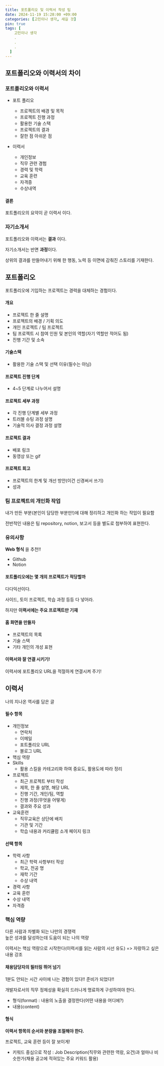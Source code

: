 ```yaml
---
title: 포트폴리오 및 이력서 작성 팁
date: 2024-11-19 15:28:00 +09:00
categories: [고민이나 생각, 새길 것]
pin: true
tags: [
    고민이나 생각
    .
    .
    .
  ]
---
```


## 포트폴리오와 이력서의 차이

### 포트폴리오와 이력서

- 포트 폴리오

  - 프로젝트의 배경 및 목적
  - 프로젝트 진행 과정
  - 활용한 기술 스택
  - 프로젝트의 결과
  - 잘한 점 아쉬운 점

- 이력서
  - 개인정보
  - 직무 관련 경험
  - 경력 및 학력
  - 교육 훈련
  - 자격증
  - 수상내역

#### 결론

포트폴리오의 요약이 곧 이력서 이다.

### 자기소개서

포트폴리오와 이력서는 **결과** 이다.

자기소개서는 반면 **과정**이다.

상위의 결과를 만들어내기 위해 한 행동, 노력 등 이면에 감춰진 스토리를 기재한다.

## 포트폴리오

포트폴리오에 기입하는 프로젝트는 경력을 대체하는 경험이다.

#### 개요

- 프로젝트 한 줄 설명
- 프로젝트의 배경 / 기획 의도
- 개인 프로젝트 / 팀 프로젝트
- 팀 프로젝트 시 참여 인원 및 본인의 역할(자기 역할만 적어도 됨)
- 진행 기간 및 소속

#### 기술스택

- 활용한 기술 스택 및 선택 이유(필수는 아님)

#### 프로젝트 진행 단계

- 4~5 단계로 나누어서 설명

#### 프로젝트 세부 과정

- 각 진행 단계별 세부 과정
- 트러블 슈팅 과정 설명
- 기술적 의사 결정 과정 설명

#### 프로젝트 결과

- 배포 링크
- 동영상 또는 gif

#### 프로젝트 회고

- 프로젝트의 한계 및 개선 방안(이건 신경써서 쓰기)
- 성과

### 팀 프로젝트의 개인화 작업

내가 만든 부분(본인이 담당한 부분만!)에 대해 정리하고 개인화 하는 작업이 필요함

전반적인 내용은 팀 repository, notion, 보고서 등을 별도로 첨부하여 표현한다.

### 유의사항

**Web 형식** 을 추천!!

- Github
- Notion

#### 포트폴리오에는 몇 개의 프로젝트가 적당할까

다다익선이다.

사이드, 토이 프로젝트, 학습 과정 등등 다 넣어라.

하지만 **이력서에는 주요 프로젝트만 기재**

#### 홈 화면을 만들자

- 프로젝트의 목록
- 기술 스택
- 기타 개인의 개성 표현

#### 이력서와 잘 연결 시키기!

이력서에 포트폴리오 URL을 적절하게 연결시켜 주기!

## 이력서

나의 지나온 역사를 담은 글

#### 필수 항목

- 개인정보
  - 연락처
  - 이메일
  - 포트폴리오 URL
  - 블로그 URL
- 핵심 역량
- Skills
  - 활용 스킬을 카테고리화 하여 중요도, 활용도에 따라 정리
- 프로젝트
  - 최근 프로젝트 부터 작성
  - 제목, 한 줄 설명, 해당 URL
  - 진행 기간, 개인/팀, 역할
  - 진행 과정(무엇을 어떻게)
  - 결과와 주요 성과
- 교육훈련
  - 직무교육은 상단에 배치
  - 기관 및 기간
  - 학습 내용과 커리큘럼 소개 페이지 링크

#### 선택 항목

- 학력 사항
  - 최근 학력 사항부터 작성
  - 학교, 전공 명
  - 재학 기간
  - 수상 내역
- 경력 사항
- 교육 훈련
- 수상 내역
- 자격증

### 핵심 역량

다른 사람과 차별화 되는 나만의 경쟁력  
높은 성과를 달성하는데 도움이 되는 나의 역량

이력서는 핵심 역량으로 시작한다(이력서를 읽는 사람의 시선 유도) => 자랑하고 싶은 내용 강조

#### 채용담당자의 필터링 뛰어 넘기

1분도 안되는 시간 사이에 나는 경험이 있다!! 준비가 되었다!!

개발자로서의 직무 정체성을 확실히 드러나게 명료하게 구성하여야 한다.

- 형식(format) : 내용의 노출을 결정한다(어떤 내용을 어디에?)
- 내용(content)

#### 형식

**이력서 항목의 순서와 분량을 조절해야 한다.**

프로젝트, 교육 훈련 등이 잘 보이게!

- 키워드 중심으로 작성 : Job Description(직무와 관련한 역랑, 요건)과 얼마나 비슷한가(채용 공고에 적혀있는 주요 키워드 활용)
